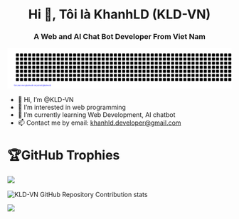 <h1 align="center">Hi 👋, Tôi là KhanhLD (KLD-VN)</h1>
<h3 align="center">A Web and AI Chat Bot Developer From Viet Nam</h3>

![gitartwork](gitartwork.svg)

- 👋 Hi, I’m @KLD-VN
- 👀 I’m interested in web programming
- 🌱 I’m currently learning Web Development, AI chatbot
- 📫 Contact me by email: khanhld.developer@gmail.com

<!---
KLD-VN/KLD-VN is a ✨ special ✨ repository because its `README.md` (this file) appears on your GitHub profile.
You can click the Preview link to take a look at your changes.
--->

# 🏆GitHub Trophies
![](https://github-profile-trophy.vercel.app/?username=KLD-VN&theme=onedark)

![KLD-VN GitHub Repository Contribution stats](https://github-contributor-stats.vercel.app/api?username=KLD-VN&theme=dark)

![](https://visitcount.itsvg.in/api?id=kld-vn&label=Profile%20Views&pretty=false)
